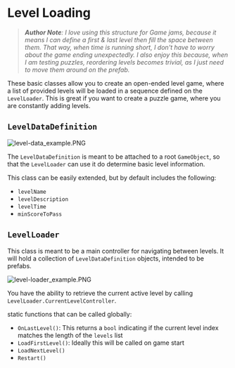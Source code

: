 ﻿# Level Loading
> _**Author Note**: I love using this structure for Game jams, because it means I can define a first & last level then fill 
> the space between them. That way, when time is running short, I don't have to worry about the game ending unexpectedly.
> I also enjoy this because, when I am testing puzzles, reordering levels becomes trivial, as I just need to move them around 
> on the prefab._

These basic classes allow you to create an open-ended level game, where a list of provided levels will be loaded in a sequence
defined on the `LevelLoader`. This is great if you want to create a puzzle game, where you are constantly adding levels.

## `LevelDataDefinition`

![level-data_example.PNG](Images/level-data_example.PNG)

The `LevelDataDefinition` is meant to be attached to a root `GameObject`, so that the `LevelLoader` can use it do determine
basic level information.

This class can be easily extended, but by default includes the following:
- `levelName`
- `levelDescription`
- `levelTime`
- `minScoreToPass`

## `LevelLoader`
This class is meant to be a main controller for navigating between levels. It will hold a collection of `LevelDataDefinition`
objects, intended to be prefabs.

![level-loader_example.PNG](Images/level-loader_example.PNG)

You have the ability to retrieve the current active level by calling `LevelLoader.CurrentLevelController`.

static functions that can be called globally:
- `OnLastLevel()`: This returns a `bool` indicating if the current level index matches the length of the `levels` list 
- `LoadFirstLevel()`: Ideally this will be called on game start
- `LoadNextLevel()`
- `Restart()`
